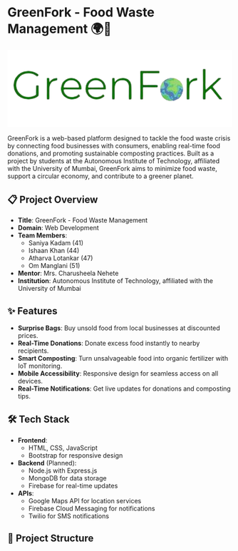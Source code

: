 # GreenFork - Food Waste Management 🌍🍴

![GreenFork Logo](logo.png)  

GreenFork is a web-based platform designed to tackle the food waste crisis by connecting food businesses with consumers, enabling real-time food donations, and promoting sustainable composting practices. Built as a project by students at the Autonomous Institute of Technology, affiliated with the University of Mumbai, GreenFork aims to minimize food waste, support a circular economy, and contribute to a greener planet.

## 📋 Project Overview

- **Title**: GreenFork - Food Waste Management
- **Domain**: Web Development
- **Team Members**:
  - Saniya Kadam (41)
  - Ishaan Khan (44)
  - Atharva Lotankar (47)
  - Om Manglani (51)
- **Mentor**: Mrs. Charusheela Nehete
- **Institution**: Autonomous Institute of Technology, affiliated with the University of Mumbai

## ✨ Features

- **Surprise Bags**: Buy unsold food from local businesses at discounted prices.
- **Real-Time Donations**: Donate excess food instantly to nearby recipients.
- **Smart Composting**: Turn unsalvageable food into organic fertilizer with IoT monitoring.
- **Mobile Accessibility**: Responsive design for seamless access on all devices.
- **Real-Time Notifications**: Get live updates for donations and composting tips.

## 🛠️ Tech Stack

- **Frontend**:
  - HTML, CSS, JavaScript
  - Bootstrap for responsive design
- **Backend** (Planned):
  - Node.js with Express.js
  - MongoDB for data storage
  - Firebase for real-time updates
- **APIs**:
  - Google Maps API for location services
  - Firebase Cloud Messaging for notifications
  - Twilio for SMS notifications

## 📂 Project Structure
